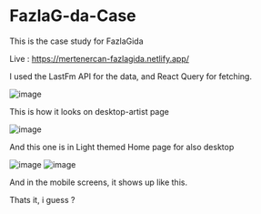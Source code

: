 # FazlaG-da-Case

This is the case study for FazlaGida

Live : https://mertenercan-fazlagida.netlify.app/



 I used the LastFm API for the data, and React Query for fetching.

![image](https://user-images.githubusercontent.com/79616834/194466765-6099963c-32b6-46ec-862d-978b73786143.png)


This is how it looks on desktop-artist page



![image](https://user-images.githubusercontent.com/79616834/194466810-39056d67-d28c-4c6d-9ed3-9b3ccb9e57e2.png)


And this one is in Light themed Home page for also desktop

![image](https://user-images.githubusercontent.com/79616834/194466918-55a8df77-3369-41be-bc21-86bd6f75c366.png) ![image](https://user-images.githubusercontent.com/79616834/194466954-581828ec-5da6-440d-b8d8-d91b6d5b6219.png)

And in the mobile screens, it shows up like this.

Thats it, i guess ?
